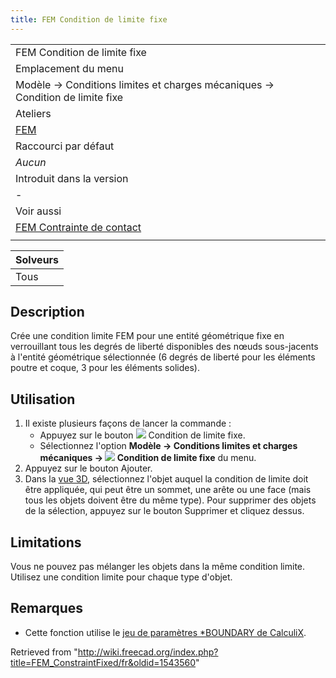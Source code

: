 ```yaml
---
title: FEM Condition de limite fixe
---
```

|  |
| --- |
| FEM Condition de limite fixe |
| Emplacement du menu |
| Modèle → Conditions limites et charges mécaniques → Condition de limite fixe |
| Ateliers |
| [FEM](/FEM_Workbench/fr "FEM Workbench/fr") |
| Raccourci par défaut |
| *Aucun* |
| Introduit dans la version |
| - |
| Voir aussi |
| [FEM Contrainte de contact](/FEM_ConstraintContact/fr "FEM ConstraintContact/fr") |
|  |

| Solveurs |
| --- |
| Tous |

## Description

Crée une condition limite FEM pour une entité géométrique fixe en verrouillant tous les degrés de liberté disponibles des nœuds sous-jacents à l'entité géométrique sélectionnée (6 degrés de liberté pour les éléments poutre et coque, 3 pour les éléments solides).

## Utilisation

1. Il existe plusieurs façons de lancer la commande :
   * Appuyez sur le bouton ![](/images/FEM_ConstraintFixed.svg) Condition de limite fixe.
   * Sélectionnez l'option **Modèle → Conditions limites et charges mécaniques → ![](/images/FEM_ConstraintFixed.svg) Condition de limite fixe** du menu.
2. Appuyez sur le bouton Ajouter.
3. Dans la [vue 3D](/3D_view/fr "3D view/fr"), sélectionnez l'objet auquel la condition de limite doit être appliquée, qui peut être un sommet, une arête ou une face (mais tous les objets doivent être du même type). Pour supprimer des objets de la sélection, appuyez sur le bouton Supprimer et cliquez dessus.

## Limitations

Vous ne pouvez pas mélanger les objets dans la même condition limite. Utilisez une condition limite pour chaque type d'objet.

## Remarques

* Cette fonction utilise le [jeu de paramètres \*BOUNDARY de CalculiX](https://web.mit.edu/calculix_v2.7/CalculiX/ccx_2.7/doc/ccx/node163.html).

Retrieved from "<http://wiki.freecad.org/index.php?title=FEM_ConstraintFixed/fr&oldid=1543560>"
